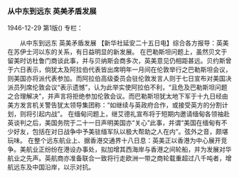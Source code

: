 ### 从中东到远东  英美矛盾发展

1946-12-29
第1版()
专栏：

　　从中东到远东
    英美矛盾发展
    【新华社延安二十五日电】综合各方报导：英美在苏伊士河以东的关系，有日益明显的新发展。
    在巴勒斯坦问题上，虽然贝文于留美时访杜鲁门商谈此事，并与贝纳斯会商多次，英美意见仍相距甚远。贝约斯曾于六日表示，倘犹太及阿拉伯代表皆出席明年一月间在伦敦举行之巴勒斯坦会议，则美国亦将派代表参加。而阿拉伯高级委员会驻伦敦发言人则于七日宣布对美国决派员列席伦敦会议“表示遗憾”，认为此举实使阿拉伯不利，“且危及巴勒斯坦问题之合理解决”，并声言将拒绝参加伦敦会议。而巴勒斯坦犹太地下军于十九日经由美方发言机关警告犹太领导集团称：“如继续与英政府合作，或接受英方的分割计划，则将引起内战”。
    在缅甸问题上，继艾德礼宣布将于短期内邀请缅甸各领袖赴英谈判之后，美国务院于二十一日声明美国亦“关心”此事，并谓“美国在缅甸有不少好友，包括在对日战争中予美驻缅军队以极大帮助之人在内”。弦外之音，颇堪玩味。
    在整个远东航业上、据香港交通界十八日息：英美正以香港为中心展开竞争。美航业正纷纷在港设办事处，拟加增其西海岸与香港之间轮船，并为发展对华航业之先声。英航商亦准备联合一致将行走欧洲一带之商轮载重超过八千吨者，增航远东及中国沿岸，以示对抗。
